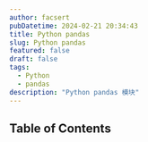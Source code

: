 ```yaml
---
author: facsert
pubDatetime: 2024-02-21 20:34:43
title: Python pandas
slug: Python pandas
featured: false
draft: false
tags:
  - Python
  - pandas
description: "Python pandas 模块"
---
```


## Table of Contents